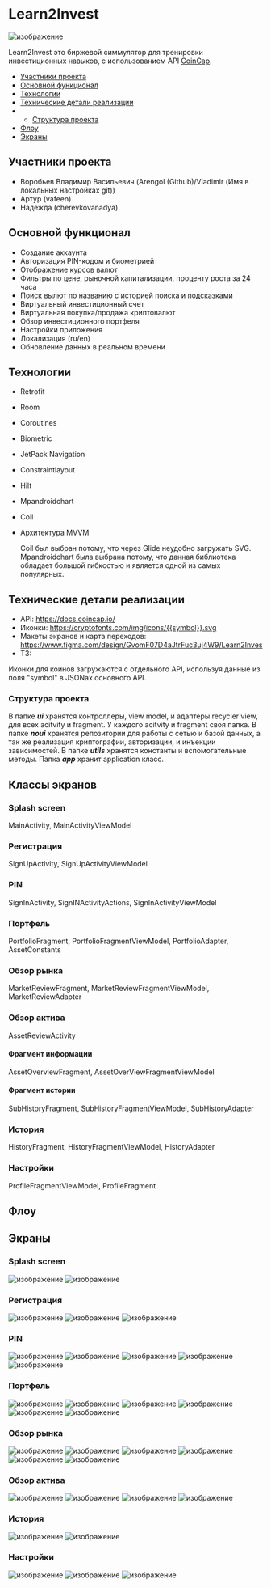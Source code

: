 # Learn2Invest
![изображение](https://github.com/vafeen/learn2Invest/assets/67644124/f07c5098-a7da-4cb9-8f0d-de59f0486e6c)

Learn2Invest это биржевой симмулятор для тренировки инвестиционных навыков, с использованием API [CoinCap](https://docs.coincap.io/). 

* [Участники проекта](#участники-проекта)
* [Основной функционал](#основной-функционал)
* [Технологии](#технологии)
* [Технические детали реализации](#технические-детали-реализации)
* * [Структура проекта](#структура-проекта)
* [Флоу](#флоу)
* [Экраны ](#экраны)

## Участники проекта
* Воробьев Владимир Васильевич (Arengol (Github)/Vladimir (Имя в локальных настройках git))
* Артур (vafeen)
* Надежда (cherevkovanadya)

## Основной функционал
* Создание аккаунта
* Авторизация PIN-кодом и биометрией
* Отображение курсов валют
* Фильтры по цене, рыночной капитализации, проценту роста за 24 часа
* Поиск вылют по названию с историей поиска и подсказками
* Виртуальный инвестиционный счет
* Виртуальная покупка/продажа криптовалют
* Обзор инвестиционного портфеля 
* Настройки приложения
* Локализация (ru/en)
* Обновление данных в реальном времени

## Технологии
* Retrofit
* Room
* Coroutines
* Biometric
* JetPack Navigation
* Constraintlayout
* Hilt
* Mpandroidchart
* Coil
* Архитектура MVVM
  
  Coil был выбран потому, что через Glide неудобно загружать SVG. Mpandroidchart была выбрана потому, что данная библиотека обладает большой гибкостью и является одной из самых популярных. 

## Технические детали реализации
* API: https://docs.coincap.io/
* Иконки: https://cryptofonts.com/img/icons/{{symbol}}.svg
* Макеты экранов и карта переходов: https://www.figma.com/design/GvomF07D4aJtrFuc3uj4W9/Learn2Inves
* ТЗ: 

Иконки для коинов загружаются с отдельного API, используя данные из поля "symbol" в JSONах основного API. 

### Структура проекта
В папке ***ui*** хранятся контроллеры, view model, и адаптеры recycler view, для всех acitvity и fragment. У каждого acitvity и fragment своя папка. В папке ***noui*** хранятся репозитории для работы с сетью и базой данных, а так же реализация криптографии, авторизации, и инъекции зависимостей. В папке ***utils*** хранятся константы и вспомогательные методы. Папка ***app*** хранит application класс. 

## Классы экранов
### Splash screen
MainActivity, MainActivityViewModel
### Регистрация
SignUpActivity, SignUpActivityViewModel
### PIN
SignInActivity, SignINActivityActions, SignInActivityViewModel
### Портфель
PortfolioFragment, PortfolioFragmentViewModel, PortfolioAdapter, AssetConstants
### Обзор рынка
MarketReviewFragment, MarketReviewFragmentViewModel, MarketReviewAdapter
### Обзор актива
AssetReviewActivity
#### Фрагмент информации
AssetOverviewFragment, AssetOverViewFragmentViewModel
#### Фрагмент истории
SubHistoryFragment, SubHistoryFragmentViewModel, SubHistoryAdapter
### История
HistoryFragment, HistoryFragmentViewModel, HistoryAdapter
### Настройки
ProfileFragmentViewModel, ProfileFragment

## Флоу

## Экраны 
### Splash screen 
![изображение](https://github.com/vafeen/learn2Invest/assets/67644124/1c703ee5-a52c-4f1e-8fa5-176525d22c26) ![изображение](https://github.com/vafeen/learn2Invest/assets/67644124/8286d67d-1099-411a-a880-2ef89818dc3f)

### Регистрация
![изображение](https://github.com/vafeen/learn2Invest/assets/67644124/382a3e6c-21ed-4848-a594-6184bee5910a) ![изображение](https://github.com/vafeen/learn2Invest/assets/67644124/0b9f64af-1292-4a46-b102-97eebd91cfa7)
![изображение](https://github.com/vafeen/learn2Invest/assets/67644124/0dbb0e48-48eb-40d1-b2fb-7e721a38e154)

### PIN
![изображение](https://github.com/vafeen/learn2Invest/assets/67644124/7beb25cd-c7e3-44dc-bb41-bef1ee9c1158) ![изображение](https://github.com/vafeen/learn2Invest/assets/67644124/51e21825-28d5-4c84-b619-e845b39a1c0a)
![изображение](https://github.com/vafeen/learn2Invest/assets/67644124/37c4e029-e40a-4f0b-964e-7c76d29142af) ![изображение](https://github.com/vafeen/learn2Invest/assets/67644124/f4a885c4-b4e7-43f2-9d1b-b8f97af9deb1)
![изображение](https://github.com/vafeen/learn2Invest/assets/67644124/0318aefc-865a-4f24-a73c-0c217af5e050)

### Портфель
![изображение](https://github.com/vafeen/learn2Invest/assets/67644124/3c1d2a71-f5bb-4afb-b1f3-b39d7336aed3) ![изображение](https://github.com/vafeen/learn2Invest/assets/67644124/e034f1ff-e798-4bd6-916d-305acc5a9982)
![изображение](https://github.com/vafeen/learn2Invest/assets/67644124/619aabbf-7405-46d4-8414-0ad47e3baea2) ![изображение](https://github.com/vafeen/learn2Invest/assets/67644124/ceb2d292-0785-4a8c-8a62-2e705826f90d)
![изображение](https://github.com/vafeen/learn2Invest/assets/67644124/d214be75-ea8a-4758-91fb-ad6f42aa3ae5) ![изображение](https://github.com/vafeen/learn2Invest/assets/67644124/2f89fe56-0d16-4e69-85de-86c0c12e1e16)


### Обзор рынка
![изображение](https://github.com/vafeen/learn2Invest/assets/67644124/dd335e78-a446-4cc4-b4f3-84c3084bf21c) ![изображение](https://github.com/vafeen/learn2Invest/assets/67644124/e7cedad7-a257-4b04-b58d-76770a976c9e)
![изображение](https://github.com/vafeen/learn2Invest/assets/67644124/077aea76-8a4b-4aed-ac94-30088a4e613b) ![изображение](https://github.com/vafeen/learn2Invest/assets/67644124/fd7a8437-cf43-4010-b2f0-0d7217ccc436)
![изображение](https://github.com/vafeen/learn2Invest/assets/67644124/4516375e-1b2f-4cb4-83ef-24a4f62d0449) ![изображение](https://github.com/vafeen/learn2Invest/assets/67644124/f8aa83a1-44ed-42f4-acc2-6c8b7b219bf6)

### Обзор актива
![изображение](https://github.com/vafeen/learn2Invest/assets/67644124/af6fc14c-67c8-4295-aa09-540499671618) ![изображение](https://github.com/vafeen/learn2Invest/assets/67644124/fb1e0f8a-0d99-4792-a829-d118f150ae35)
![изображение](https://github.com/vafeen/learn2Invest/assets/67644124/4eb58fba-775f-4e9e-85c4-c9bc3fb95238) ![изображение](https://github.com/vafeen/learn2Invest/assets/67644124/b34e801e-08d5-4a14-a7d5-775307e774d2)

### История
![изображение](https://github.com/vafeen/learn2Invest/assets/67644124/4b41a24a-3a97-4566-b665-3f425a6c111b) ![изображение](https://github.com/vafeen/learn2Invest/assets/67644124/32252402-e5a5-4e88-aeb9-5013a4b624b3)

### Настройки
![изображение](https://github.com/vafeen/learn2Invest/assets/67644124/d4d2f408-46e3-4ecf-9a99-410222f90c73) ![изображение](https://github.com/vafeen/learn2Invest/assets/67644124/350754fe-09be-464a-ba4b-63286b5df191)
![изображение](https://github.com/vafeen/learn2Invest/assets/67644124/c7522358-25b7-4051-a854-70779a106521)
















